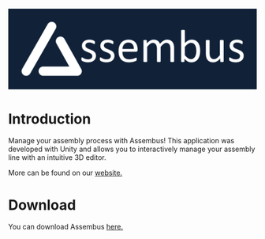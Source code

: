 ![alt text](docs/img/assembus-logo-background.png)

# Introduction

Manage your assembly process with Assembus!
This application was developed with Unity and allows you to interactively manage your assembly
line with an intuitive 3D editor.

More can be found on our [website.](https://weichwarenprojekt.github.io/assembus)

# Download

You can download Assembus [here.](https://weichwarenprojekt.github.io/assembus/download.html)
